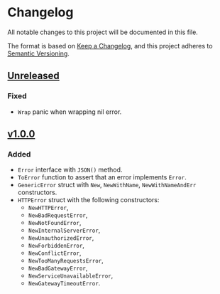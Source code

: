 # Changelog

All notable changes to this project will be documented in this file.

The format is based on [Keep a Changelog](https://keepachangelog.com/en/1.1.0/),
and this project adheres to [Semantic Versioning](https://semver.org/spec/v2.0.0.html).

## [Unreleased]

### Fixed
- `Wrap` panic when wrapping nil error.


## [v1.0.0]

### Added
- `Error` interface with `JSON()` method.
- `ToError` function to assert that an error implements `Error`.
- `GenericError` struct with `New`, `NewWithName`, `NewWithNameAndErr` constructors.
- `HTTPError` struct with the following constructors:
    - `NewHTTPError`,
    - `NewBadRequestError`,
    - `NewNotFoundError`,
    - `NewInternalServerError`,
    - `NewUnauthorizedError`,
    - `NewForbiddenError`,
    - `NewConflictError`,
    - `NewTooManyRequestsError`,
    - `NewBadGatewayError`,
    - `NewServiceUnavailableError`,
    - `NewGatewayTimeoutError`.

[unreleased]: https://github.com/iolave/go-proxmox/compare/v1.0.0...master
[v1.0.0]: https://github.com/iolave/go-errors/commits/v1.0.0

